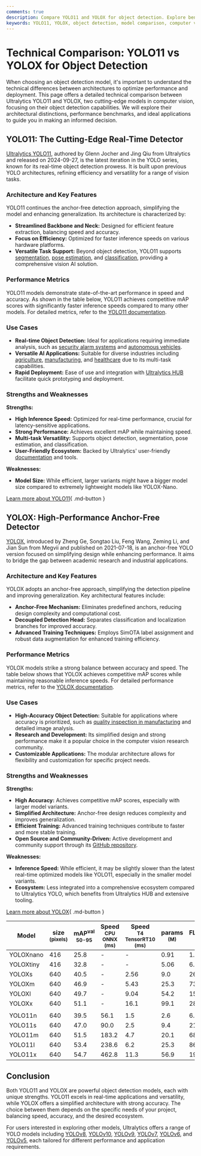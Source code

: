 ```yaml
---
comments: true
description: Compare YOLO11 and YOLOX for object detection. Explore benchmarks, architectures, and use cases to choose the best model for your project.
keywords: YOLO11, YOLOX, object detection, model comparison, computer vision, real-time detection, deep learning, architecture comparison, Ultralytics, AI models
---
```


# Technical Comparison: YOLO11 vs YOLOX for Object Detection

When choosing an object detection model, it's important to understand the technical differences between architectures to optimize performance and deployment. This page offers a detailed technical comparison between Ultralytics YOLO11 and YOLOX, two cutting-edge models in computer vision, focusing on their object detection capabilities. We will explore their architectural distinctions, performance benchmarks, and ideal applications to guide you in making an informed decision.

<script async src="https://cdn.jsdelivr.net/npm/chart.js"></script>
<script defer src="../../javascript/benchmark.js"></script>

<canvas id="modelComparisonChart" width="1024" height="400" active-models='["YOLOX", "YOLO11"]'></canvas>

## YOLO11: The Cutting-Edge Real-Time Detector

[Ultralytics YOLO11](https://docs.ultralytics.com/models/yolo11/), authored by Glenn Jocher and Jing Qiu from Ultralytics and released on 2024-09-27, is the latest iteration in the YOLO series, known for its real-time object detection prowess. It is built upon previous YOLO architectures, refining efficiency and versatility for a range of vision tasks.

### Architecture and Key Features

YOLO11 continues the anchor-free detection approach, simplifying the model and enhancing generalization. Its architecture is characterized by:

- **Streamlined Backbone and Neck:** Designed for efficient feature extraction, balancing speed and accuracy.
- **Focus on Efficiency:** Optimized for faster inference speeds on various hardware platforms.
- **Versatile Task Support:** Beyond object detection, YOLO11 supports [segmentation](https://docs.ultralytics.com/tasks/segment/), [pose estimation](https://docs.ultralytics.com/tasks/pose/), and [classification](https://docs.ultralytics.com/tasks/classify/), providing a comprehensive vision AI solution.

### Performance Metrics

YOLO11 models demonstrate state-of-the-art performance in speed and accuracy. As shown in the table below, YOLO11 achieves competitive mAP scores with significantly faster inference speeds compared to many other models. For detailed metrics, refer to the [YOLO11 documentation](https://docs.ultralytics.com/models/yolo11/).

### Use Cases

- **Real-time Object Detection:** Ideal for applications requiring immediate analysis, such as [security alarm systems](https://www.ultralytics.com/blog/security-alarm-system-projects-with-ultralytics-yolov8) and [autonomous vehicles](https://www.ultralytics.com/solutions/ai-in-self-driving).
- **Versatile AI Applications:** Suitable for diverse industries including [agriculture](https://www.ultralytics.com/solutions/ai-in-agriculture), [manufacturing](https://www.ultralytics.com/solutions/ai-in-manufacturing), and [healthcare](https://www.ultralytics.com/solutions/ai-in-healthcare) due to its multi-task capabilities.
- **Rapid Deployment:** Ease of use and integration with [Ultralytics HUB](https://www.ultralytics.com/hub) facilitate quick prototyping and deployment.

### Strengths and Weaknesses

**Strengths:**

- **High Inference Speed:** Optimized for real-time performance, crucial for latency-sensitive applications.
- **Strong Performance:** Achieves excellent mAP while maintaining speed.
- **Multi-task Versatility:** Supports object detection, segmentation, pose estimation, and classification.
- **User-Friendly Ecosystem:** Backed by Ultralytics' user-friendly [documentation](https://docs.ultralytics.com/) and tools.

**Weaknesses:**

- **Model Size:** While efficient, larger variants might have a bigger model size compared to extremely lightweight models like YOLOX-Nano.

[Learn more about YOLO11](https://docs.ultralytics.com/models/yolo11/){ .md-button }

## YOLOX: High-Performance Anchor-Free Detector

[YOLOX](https://github.com/Megvii-BaseDetection/YOLOX), introduced by Zheng Ge, Songtao Liu, Feng Wang, Zeming Li, and Jian Sun from Megvii and published on 2021-07-18, is an anchor-free YOLO version focused on simplifying design while enhancing performance. It aims to bridge the gap between academic research and industrial applications.

### Architecture and Key Features

YOLOX adopts an anchor-free approach, simplifying the detection pipeline and improving generalization. Key architectural features include:

- **Anchor-Free Mechanism:** Eliminates predefined anchors, reducing design complexity and computational cost.
- **Decoupled Detection Head:** Separates classification and localization branches for improved accuracy.
- **Advanced Training Techniques:** Employs SimOTA label assignment and robust data augmentation for enhanced training efficiency.

### Performance Metrics

YOLOX models strike a strong balance between accuracy and speed. The table below shows that YOLOX achieves competitive mAP scores while maintaining reasonable inference speeds. For detailed performance metrics, refer to the [YOLOX documentation](https://yolox.readthedocs.io/en/latest/).

### Use Cases

- **High-Accuracy Object Detection:** Suitable for applications where accuracy is prioritized, such as [quality inspection in manufacturing](https://www.ultralytics.com/blog/computer-vision-in-manufacturing-improving-production-and-quality) and detailed image analysis.
- **Research and Development:** Its simplified design and strong performance make it a popular choice in the computer vision research community.
- **Customizable Applications:** The modular architecture allows for flexibility and customization for specific project needs.

### Strengths and Weaknesses

**Strengths:**

- **High Accuracy:** Achieves competitive mAP scores, especially with larger model variants.
- **Simplified Architecture:** Anchor-free design reduces complexity and improves generalization.
- **Efficient Training:** Advanced training techniques contribute to faster and more stable training.
- **Open Source and Community-Driven:** Active development and community support through its [GitHub repository](https://github.com/Megvii-BaseDetection/YOLOX).

**Weaknesses:**

- **Inference Speed:** While efficient, it may be slightly slower than the latest real-time optimized models like YOLO11, especially in the smaller model variants.
- **Ecosystem:** Less integrated into a comprehensive ecosystem compared to Ultralytics YOLO, which benefits from Ultralytics HUB and extensive tooling.

[Learn more about YOLOX](https://yolox.readthedocs.io/en/latest/){ .md-button }

| Model     | size<br><sup>(pixels) | mAP<sup>val<br>50-95 | Speed<br><sup>CPU ONNX<br>(ms) | Speed<br><sup>T4 TensorRT10<br>(ms) | params<br><sup>(M) | FLOPs<br><sup>(B) |
| --------- | --------------------- | -------------------- | ------------------------------ | ----------------------------------- | ------------------ | ----------------- |
| YOLOXnano | 416                   | 25.8                 | -                              | -                                   | 0.91               | 1.08              |
| YOLOXtiny | 416                   | 32.8                 | -                              | -                                   | 5.06               | 6.45              |
| YOLOXs    | 640                   | 40.5                 | -                              | 2.56                                | 9.0                | 26.8              |
| YOLOXm    | 640                   | 46.9                 | -                              | 5.43                                | 25.3               | 73.8              |
| YOLOXl    | 640                   | 49.7                 | -                              | 9.04                                | 54.2               | 155.6             |
| YOLOXx    | 640                   | 51.1                 | -                              | 16.1                                | 99.1               | 281.9             |
|           |                       |                      |                                |                                     |                    |                   |
| YOLO11n   | 640                   | 39.5                 | 56.1                           | 1.5                                 | 2.6                | 6.5               |
| YOLO11s   | 640                   | 47.0                 | 90.0                           | 2.5                                 | 9.4                | 21.5              |
| YOLO11m   | 640                   | 51.5                 | 183.2                          | 4.7                                 | 20.1               | 68.0              |
| YOLO11l   | 640                   | 53.4                 | 238.6                          | 6.2                                 | 25.3               | 86.9              |
| YOLO11x   | 640                   | 54.7                 | 462.8                          | 11.3                                | 56.9               | 194.9             |

## Conclusion

Both YOLO11 and YOLOX are powerful object detection models, each with unique strengths. YOLO11 excels in real-time applications and versatility, while YOLOX offers a simplified architecture with strong accuracy. The choice between them depends on the specific needs of your project, balancing speed, accuracy, and the desired ecosystem.

For users interested in exploring other models, Ultralytics offers a range of YOLO models including [YOLOv8](https://docs.ultralytics.com/models/yolov8/), [YOLOv10](https://docs.ultralytics.com/models/yolov10/), [YOLOv9](https://docs.ultralytics.com/models/yolov9/), [YOLOv7](https://docs.ultralytics.com/models/yolov7/), [YOLOv6](https://docs.ultralytics.com/models/yolov6/), and [YOLOv5](https://docs.ultralytics.com/models/yolov5/), each tailored for different performance and application requirements.
